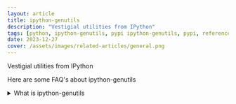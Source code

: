 ```yaml
---
layout: article
title: ipython-genutils
description: "Vestigial utilities from IPython"
tags: [python, ipython-genutils, pypi ipython-genutils, pypi, references]
date: 2023-12-27
cover: /assets/images/related-articles/general.png
---
```


Vestigial utilities from IPython

Here are some FAQ's about ipython-genutils
<details>
<summary>What is ipython-genutils</summary>
Vestigial utilities from IPython
</details>
